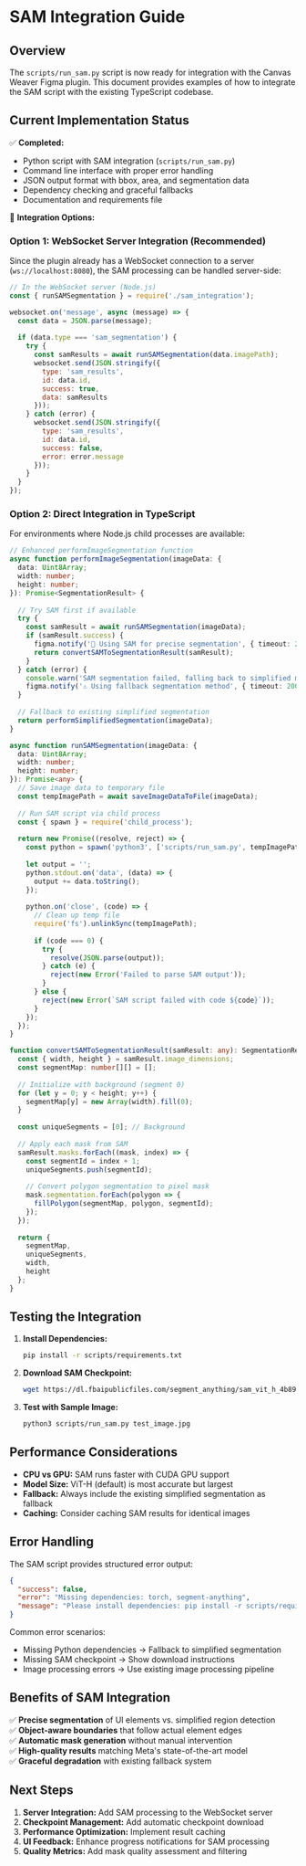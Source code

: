 # SAM Integration Guide

## Overview

The `scripts/run_sam.py` script is now ready for integration with the Canvas Weaver Figma plugin. This document provides examples of how to integrate the SAM script with the existing TypeScript codebase.

## Current Implementation Status

✅ **Completed:**
- Python script with SAM integration (`scripts/run_sam.py`)
- Command line interface with proper error handling
- JSON output format with bbox, area, and segmentation data
- Dependency checking and graceful fallbacks
- Documentation and requirements file

🔄 **Integration Options:**

### Option 1: WebSocket Server Integration (Recommended)

Since the plugin already has a WebSocket connection to a server (`ws://localhost:8080`), the SAM processing can be handled server-side:

```javascript
// In the WebSocket server (Node.js)
const { runSAMSegmentation } = require('./sam_integration');

websocket.on('message', async (message) => {
  const data = JSON.parse(message);
  
  if (data.type === 'sam_segmentation') {
    try {
      const samResults = await runSAMSegmentation(data.imagePath);
      websocket.send(JSON.stringify({
        type: 'sam_results',
        id: data.id,
        success: true,
        data: samResults
      }));
    } catch (error) {
      websocket.send(JSON.stringify({
        type: 'sam_results', 
        id: data.id,
        success: false,
        error: error.message
      }));
    }
  }
});
```

### Option 2: Direct Integration in TypeScript

For environments where Node.js child processes are available:

```typescript
// Enhanced performImageSegmentation function
async function performImageSegmentation(imageData: {
  data: Uint8Array;
  width: number;
  height: number;
}): Promise<SegmentationResult> {
  
  // Try SAM first if available
  try {
    const samResult = await runSAMSegmentation(imageData);
    if (samResult.success) {
      figma.notify('🎯 Using SAM for precise segmentation', { timeout: 2000 });
      return convertSAMToSegmentationResult(samResult);
    }
  } catch (error) {
    console.warn('SAM segmentation failed, falling back to simplified method:', error);
    figma.notify('⚠️ Using fallback segmentation method', { timeout: 2000 });
  }
  
  // Fallback to existing simplified segmentation
  return performSimplifiedSegmentation(imageData);
}

async function runSAMSegmentation(imageData: {
  data: Uint8Array;
  width: number;
  height: number;
}): Promise<any> {
  // Save image data to temporary file
  const tempImagePath = await saveImageDataToFile(imageData);
  
  // Run SAM script via child process
  const { spawn } = require('child_process');
  
  return new Promise((resolve, reject) => {
    const python = spawn('python3', ['scripts/run_sam.py', tempImagePath]);
    
    let output = '';
    python.stdout.on('data', (data) => {
      output += data.toString();
    });
    
    python.on('close', (code) => {
      // Clean up temp file
      require('fs').unlinkSync(tempImagePath);
      
      if (code === 0) {
        try {
          resolve(JSON.parse(output));
        } catch (e) {
          reject(new Error('Failed to parse SAM output'));
        }
      } else {
        reject(new Error(`SAM script failed with code ${code}`));
      }
    });
  });
}

function convertSAMToSegmentationResult(samResult: any): SegmentationResult {
  const { width, height } = samResult.image_dimensions;
  const segmentMap: number[][] = [];
  
  // Initialize with background (segment 0)
  for (let y = 0; y < height; y++) {
    segmentMap[y] = new Array(width).fill(0);
  }
  
  const uniqueSegments = [0]; // Background
  
  // Apply each mask from SAM
  samResult.masks.forEach((mask, index) => {
    const segmentId = index + 1;
    uniqueSegments.push(segmentId);
    
    // Convert polygon segmentation to pixel mask
    mask.segmentation.forEach(polygon => {
      fillPolygon(segmentMap, polygon, segmentId);
    });
  });
  
  return {
    segmentMap,
    uniqueSegments,
    width,
    height
  };
}
```

## Testing the Integration

1. **Install Dependencies:**
   ```bash
   pip install -r scripts/requirements.txt
   ```

2. **Download SAM Checkpoint:**
   ```bash
   wget https://dl.fbaipublicfiles.com/segment_anything/sam_vit_h_4b8939.pth
   ```

3. **Test with Sample Image:**
   ```bash
   python3 scripts/run_sam.py test_image.jpg
   ```

## Performance Considerations

- **CPU vs GPU:** SAM runs faster with CUDA GPU support
- **Model Size:** ViT-H (default) is most accurate but largest
- **Fallback:** Always include the existing simplified segmentation as fallback
- **Caching:** Consider caching SAM results for identical images

## Error Handling

The SAM script provides structured error output:

```json
{
  "success": false,
  "error": "Missing dependencies: torch, segment-anything",
  "message": "Please install dependencies: pip install -r scripts/requirements.txt"
}
```

Common error scenarios:
- Missing Python dependencies → Fallback to simplified segmentation  
- Missing SAM checkpoint → Show download instructions
- Image processing errors → Use existing image processing pipeline

## Benefits of SAM Integration

✅ **Precise segmentation** of UI elements vs. simplified region detection  
✅ **Object-aware boundaries** that follow actual element edges  
✅ **Automatic mask generation** without manual intervention  
✅ **High-quality results** matching Meta's state-of-the-art model  
✅ **Graceful degradation** with existing fallback system  

## Next Steps

1. **Server Integration:** Add SAM processing to the WebSocket server
2. **Checkpoint Management:** Add automatic checkpoint download 
3. **Performance Optimization:** Implement result caching
4. **UI Feedback:** Enhance progress notifications for SAM processing
5. **Quality Metrics:** Add mask quality assessment and filtering